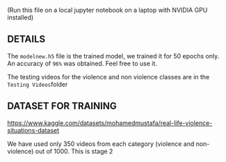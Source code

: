 
(Run this file on a local jupyter notebook on a laptop with NVIDIA GPU installed)

## DETAILS
The `modelnew.h5` file is the trained model, we trained it for 50 epochs only. An accuracy of `96%` was obtained. Feel free to use it.

The testing videos for the violence and non violence classes are in the `Testing Videos`folder

## DATASET FOR TRAINING
https://www.kaggle.com/datasets/mohamedmustafa/real-life-violence-situations-dataset

We have used only 350 videos from each category (violence and non-violence) out of 1000. This is stage 2




